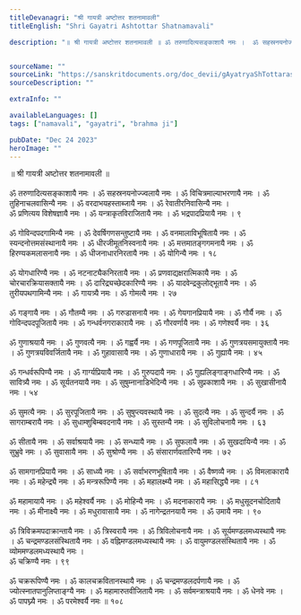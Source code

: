 ```yaml
---
titleDevanagri: "श्री गायत्री अष्टोत्तर शतनामावली"
titleEnglish: "Shri Gayatri Ashtottar Shatnamavali"

description: "॥ श्री गायत्री अष्टोत्तर शतनामावली ॥ ॐ तरुणादित्यसङ्काशायै नमः ।  ॐ सहस्रनयनोज्ज्वलायै नमः ।  ॐ विचित्रमाल्याभरणायै नमः ।  ॐ तुहिनाचलवासिन्यै नमः । ॐ वरदाभयहस्ताब्जायै नमः ।  ॐ रेवातीरनिवासिन्यै नमः । <br/>ॐ प्रणित्यय विशेषज्ञायै नमः ।  ॐ यन्त्राकृतविराजितायै नमः ।  ॐ भद्रपादप्रियायै नमः ।  ९"


sourceName: ""
sourceLink: "https://sanskritdocuments.org/doc_devii/gAyatryaShTottarashatanAmAvaliH.html"
sourceDescription: ""

extraInfo: ""

availableLanguages: []
tags: ["namavali", "gayatri", "brahma ji"]

pubDate: "Dec 24 2023"
heroImage: ""
---
```


<div class="leading-10">॥ श्री गायत्री अष्टोत्तर शतनामावली ॥<br/><br/></div><div class="">ॐ तरुणादित्यसङ्काशायै नमः ।  ॐ सहस्रनयनोज्ज्वलायै नमः ।  ॐ विचित्रमाल्याभरणायै नमः ।  ॐ तुहिनाचलवासिन्यै नमः । ॐ वरदाभयहस्ताब्जायै नमः ।  ॐ रेवातीरनिवासिन्यै नमः । <br/>ॐ प्रणित्यय विशेषज्ञायै नमः ।  ॐ यन्त्राकृतविराजितायै नमः ।  ॐ भद्रपादप्रियायै नमः ।  ९<br/><br/></div><div class="">ॐ गोविन्दपदगामिन्यै नमः ।  ॐ देवर्षिगणसन्तुष्टायै नमः ।  ॐ वनमालाविभूषितायै नमः ।  ॐ स्यन्दनोत्तमसंस्थानायै नमः ।  ॐ धीरजीमूतनिस्वनायै नमः ।  ॐ मत्तमातङ्गगमनायै नमः ।  ॐ हिरण्यकमलासनायै नमः ।  ॐ धीजनाधारनिरतायै नमः ।  ॐ योगिन्यै नमः ।  १८<br/><br/></div><div class="">ॐ योगधारिण्यै नमः ।  ॐ नटनाट्यैकनिरतायै नमः ।  ॐ प्रणवाद्यक्षरात्मिकायै नमः ।  ॐ चोरचारक्रियासक्तायै नमः ।  ॐ दारिद्र्यच्छेदकारिण्यै नमः ।  ॐ यादवेन्द्रकुलोद्भूतायै नमः ।  ॐ तुरीयपथगामिन्यै नमः ।  ॐ गायत्र्यै नमः ।  ॐ गोमत्यै नमः ।  २७<br/><br/></div><div class="">ॐ गङ्गायै नमः ।  ॐ गौतम्यै नमः ।  ॐ गरुडासनायै नमः ।  ॐ गेयगानप्रियायै नमः ।  ॐ गौर्यै नमः । ॐ गोविन्दपदपूजितायै नमः ।  ॐ गन्धर्वनगराकारायै नमः ।  ॐ गौरवर्णायै नमः ।  ॐ गणेश्वर्यै नमः ।  ३६<br/><br/></div><div class="">ॐ गुणाश्रयायै नमः ।  ॐ गुणवत्यै नमः ।  ॐ गह्वर्यै नमः ।  ॐ गणपूजितायै नमः ।  ॐ गुणत्रयसमायुक्तायै नमः ।  ॐ गुणत्रयविवर्जितायै नमः ।  ॐ गुहावासायै नमः ।  ॐ गुणाधारायै नमः ।  ॐ गुह्यायै नमः ।  ४५<br/><br/></div><div class="">ॐ गन्धर्वरूपिण्यै नमः ।  ॐ गार्ग्यप्रियायै नमः ।  ॐ गुरुपदायै नमः ।  ॐ गुह्यलिङ्गाङ्गधारिण्यै नमः ।  ॐ सावित्र्यै नमः ।  ॐ सूर्यतनयायै नमः ।  ॐ सुषुम्नानाडिभेदिन्यै नमः ।  ॐ सुप्रकाशायै नमः ।  ॐ सुखासीनायै नमः ।  ५४<br/><br/></div><div class="">ॐ सुमत्यै नमः ।  ॐ सुरपूजितायै नमः ।  ॐ सुषुप्त्यवस्थायै नमः ।  ॐ सुदत्यै नमः ।  ॐ सुन्दर्यै नमः ।  ॐ सागराम्बरायै नमः ।  ॐ सुधाम्शुबिम्बवदनायै नमः ।  ॐ सुस्तन्यै नमः ।  ॐ सुविलोचनायै नमः ।  ६३<br/><br/></div><div class="">ॐ सीतायै नमः ।  ॐ सर्वाश्रयायै नमः ।  ॐ सन्ध्यायै नमः ।  ॐ सुफलायै नमः ।  ॐ सुखदायिन्यै नमः ।  ॐ सुभ्रुवे नमः ।  ॐ सुवासायै नमः ।  ॐ सुश्रोण्यै नमः ।  ॐ संसारार्णवतारिण्यै नमः ।  ७२<br/><br/></div><div class="">ॐ सामगानप्रियायै नमः ।  ॐ साध्व्यै नमः ।  ॐ सर्वाभरणभूषितायै नमः ।  ॐ वैष्णव्यै नमः ।  ॐ विमलाकारायै नमः ।  ॐ महेन्द्र्यै नमः ।  ॐ मन्त्ररूपिण्यै नमः ।  ॐ महालक्ष्म्यै नमः ।  ॐ महासिद्ध्यै नमः ।  ८१<br/><br/></div><div class="">ॐ महामायायै नमः ।  ॐ महेश्वर्यै नमः ।  ॐ मोहिन्यै नमः ।  ॐ मदनाकारायै नमः ।  ॐ मधुसूदनचोदितायै नमः ।  ॐ मीनाक्ष्यै नमः ।  ॐ मधुरावासायै नमः ।  ॐ नागेन्द्रतनयायै नमः ।  ॐ उमायै नमः ।  ९०<br/><br/></div><div class="">ॐ त्रिविक्रमपदाक्रान्तायै नमः ।  ॐ त्रिस्वरायै नमः ।  ॐ त्रिविलोचनायै नमः ।  ॐ सूर्यमण्डलमध्यस्थायै नमः ।  ॐ चन्द्रमण्डलसंस्थितायै नमः ।  ॐ वह्निमण्डलमध्यस्थायै नमः ।  ॐ वायुमण्डलसंस्थितायै नमः ।  ॐ व्योममण्डलमध्यस्थायै नमः । <br/>ॐ चक्रिण्यै नमः ।  ९९<br/><br/></div><div class="">ॐ चक्ररूपिण्यै नमः ।  ॐ कालचक्रवितानस्थायै नमः ।  ॐ चन्द्रमण्डलदर्पणायै नमः ।  ॐ ज्योत्स्नातपानुलिप्ताङ्ग्यै नमः ।  ॐ महामारुतवीजितायै नमः ।  ॐ सर्वमन्त्राश्रयायै नमः ।  ॐ धेनवे नमः ।  ॐ पापघ्न्यै नमः ।  ॐ परमेश्वर्यै नमः ॥ १०८<br/><br/></div>
